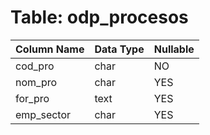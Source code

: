 # Table: odp_procesos

| Column Name | Data Type | Nullable |
|-------------|-----------|----------|
| cod_pro | char | NO |
| nom_pro | char | YES |
| for_pro | text | YES |
| emp_sector | char | YES |
